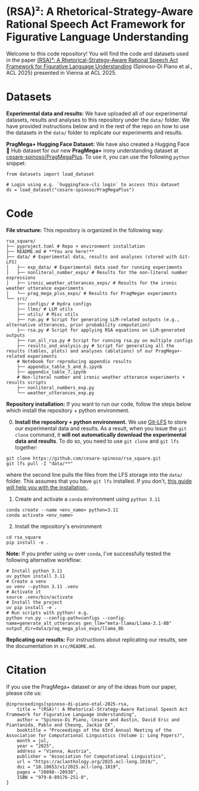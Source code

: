 # (RSA)²: A Rhetorical-Strategy-Aware Rational Speech Act Framework for Figurative Language Understanding

Welcome to this code repository! You will find the code and datasets used in the paper [(RSA)²: A Rhetorical-Strategy-Aware Rational Speech Act Framework for Figurative Language Understanding](https://aclanthology.org/2025.acl-long.1019/) (Spinoso-Di Piano et al., ACL 2025) presented in Vienna at ACL 2025.

# Datasets

**Experimental data and results:** We have uploaded all of our experimental datasets, results and analyses to this repository under the `data/` folder. We have provided instructions below and in the rest of the repo on how to use the datasets in the `data/` folder to replicate our experiments and results.

**PragMega+ Hugging Face Dataset:** We have also created a Hugging Face 🤗 Hub dataset for our new **PragMega+** irony understanding dataset at [cesare-spinoso/PragMegaPlus](https://huggingface.co/datasets/cesare-spinoso/PragMegaPlus). To use it, you can use the following `python` snippet:

```
from datasets import load_dataset

# Login using e.g. `huggingface-cli login` to access this dataset
ds = load_dataset("cesare-spinoso/PragMegaPlus")
```

# Code

**File structure:** This repository is organized in the following way:

```
rsa_square/
├── pyproject.toml # Repo + environment installation
├── README.md # **You are here!**
├── data/ # Experimental data, results and analyses (stored with Git-LFS)
│   ├── exp_data/ # Experimental data used for running experiments
│   ├── nonliteral_number_exps/ # Results for the non-literal number expressions
│   ├── ironic_weather_utterances_exps/ # Results for the ironic weather utterance experiments
│   └── prag_mega_plus_exps/ # Results for PragMega+ experiments
└── src/
    ├── configs/ # Hydra configs
    ├── llms/ # LLM utils
    ├── utils/ # Misc utils
    ├── run.py # Script for generating LLM-related outputs (e.g., alternative utterances, prior probability computation)
    ├── rsa.py # Script for applying RSA equations on LLM-generated outputs
    ├── run_all_rsa.py # Script for running rsa.py on multiple configs
    ├── results_and_analysis.py # Script for generating all the results (tables, plots) and analyses (ablations) of our PragMega+-related experiments
    # Notebook for reproducing appendix results
    ├── appendix_table_5_and_6.ipynb
    ├── appendix_table_7.ipynb
    # Non-literal number and ironic weather utterance experiments + results scripts
    ├── nonliteral_numbers_exp.py
    └── weather_utterances_exp.py
```

**Repository installation:** If you want to run our code, follow the steps below which install the repository + python environment.

0. **Install the repository + python environment.** We use [Git-LFS](https://git-lfs.com/) to store our experimental data and results. As a result, when you issue the `git clone` command, it **will not automatically download the experimental data and results**. To do so, you need to use `git clone` and `git lfs` together:

```
git clone https://github.com/cesare-spinoso/rsa_square.git
git lfs pull -I "data/**"
```

where the second line pulls the files from the LFS storage into the `data/` folder. This assumes that you have `git lfs` installed. If you don't, [this guide will help you with the installation.](https://github.com/git-lfs/git-lfs?tab=readme-ov-file#installing).

1. Create and activate a `conda` environment using `python 3.11`

```
conda create --name <env_name> python=3.11
conda activate <env_name>
```

2. Install the repository's environment

```
cd rsa_square
pip install -e .
```

**Note:** If you prefer using `uv` over `conda`, I've successfully tested the following alternative workflow:

```
# Install python 3.11
uv python install 3.11
# Create a venv
uv venv --python 3.11 .venv
# Activate it
source .venv/bin/activate
# Install the project
uv pip install -e .
# Run scripts with python! e.g.
python run.py --config-path=configs --config-name=generate_alt_utterances gen_llm="meta-llama/Llama-3.1-8B" output_dir=data/prag_mega_plus_exps/llama_8b 
```

**Replicating our results:** For instructions about replicating our results, see the documentation in `src/README.md`.

# Citation

If you use the PragMega+ dataset or any of the ideas from our paper, please cite us:

```
@inproceedings{spinoso-di-piano-etal-2025-rsa,
    title = "(RSA)²: A Rhetorical-Strategy-Aware Rational Speech Act Framework for Figurative Language Understanding",
    author = "Spinoso-Di Piano, Cesare and Austin, David Eric and Piantanida, Pablo and Cheung, Jackie CK",
    booktitle = "Proceedings of the 63rd Annual Meeting of the Association for Computational Linguistics (Volume 1: Long Papers)",
    month = jul,
    year = "2025",
    address = "Vienna, Austria",
    publisher = "Association for Computational Linguistics",
    url = "https://aclanthology.org/2025.acl-long.1019/",
    doi = "10.18653/v1/2025.acl-long.1019",
    pages = "20898--20938",
    ISBN = "979-8-89176-251-0",
}
```